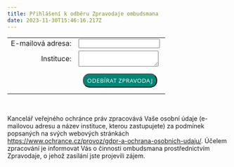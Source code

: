```yaml
---
title: Přihlášení k odběru Zpravodaje ombudsmana
date: 2023-11-30T15:46:16.217Z
---
```

<form method="post" target="_self" action="https://app.smartemailing.cz/public/web-forms-v2/display-form/665824-ew38ac6jz57agxebhxmeai0emi6cmmjdve1565ud2u5z9dp7t7eivndmg6labc0tyiboijznx779vcozvbq9tcz21tq00sv1iqf1" id="se20-webform-665824-ew38ac6jz57agxebhxmeai0emi6cmmjdve1565ud2u5z9dp7t7eivndmg6labc0tyiboijznx779vcozvbq9tcz21tq00sv1iqf1">
<table style="border: none;">
<tr>
<td style="text-align: right;"><label for="frm-webFormHtmlRenderer-webFormForm-fields-df_emailaddress">E-mailová adresa:</label></td>
<td><input type="text" name="fields[df_emailaddress]" data-emailaddress="1" id="frm-webFormHtmlRenderer-webFormForm-fields-df_emailaddress" required></td>
</tr>
<tr>
<td style="text-align: right;"><label for="frm-webFormHtmlRenderer-webFormForm-fields-cf_2">Instituce:</label></td>
<td><textarea name="fields[cf_2]" id="frm-webFormHtmlRenderer-webFormForm-fields-cf_2"></textarea></td>
</tr>
<tr>
<td></td>
<td><input type="submit" name="_submit" value="ODEBÍRAT ZPRAVODAJ" style="background: #008576;
color: white;
padding: 5px 8px;
margin: 10px;
text-decoration: none;
border-radius: 15px;
font-family: daxline,open sans,sans-serif;
letter-spacing:.04em;
"></td>
</tr>
<input type="hidden" name="referrer" id="se-ref-field-id" value="">
<input type="hidden" name="sessionid" id="se-sessionid-field" value="">
<input type="hidden" name="sessionUid" id="se-sessionUid-field" value=""><input type="hidden" name="_do" value="webFormHtmlRenderer-webFormForm-submit">
</table>
</form>
<br>
<p style="">Kancelář veřejného ochránce práv zpracovává Vaše osobní údaje (e-mailovou adresu a název instituce, kterou zastupujete) za podmínek popsaných na svých webových stránkách <a href="https://www.ochrance.cz/provoz/gdpr-a-ochrana-osobnich-udaju/">https://www.ochrance.cz/provoz/gdpr-a-ochrana-osobnich-udaju/</a>. Účelem zpracování je informovat Vás o činnosti ombudsmana prostřednictvím Zpravodaje, o jehož zasílání jste projevili zájem.</p>
